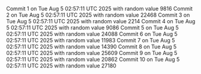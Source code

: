 Commit 1 on Tue Aug  5 02:57:11 UTC 2025 with random value 9816
Commit 2 on Tue Aug  5 02:57:11 UTC 2025 with random value 22468
Commit 3 on Tue Aug  5 02:57:11 UTC 2025 with random value 2214
Commit 4 on Tue Aug  5 02:57:11 UTC 2025 with random value 9086
Commit 5 on Tue Aug  5 02:57:11 UTC 2025 with random value 24088
Commit 6 on Tue Aug  5 02:57:11 UTC 2025 with random value 11983
Commit 7 on Tue Aug  5 02:57:11 UTC 2025 with random value 14390
Commit 8 on Tue Aug  5 02:57:11 UTC 2025 with random value 25609
Commit 9 on Tue Aug  5 02:57:11 UTC 2025 with random value 20862
Commit 10 on Tue Aug  5 02:57:11 UTC 2025 with random value 27180
